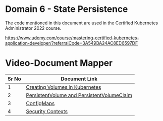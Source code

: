 # Domain 6 - State Persistence

The code mentioned in this document are used in the Certified Kubernetes Administrator 2022 course.

https://www.udemy.com/course/mastering-certified-kubernetes-application-developer/?referralCode=3A549BA24AC8ED6597DF


# Video-Document Mapper

| Sr No | Document Link |
| ------ | ------ |
| 1 | [Creating Volumes in Kubernetes][PlDa] |
| 2 | [PersistentVolume and PersistentVolumeClaim][PlDb] |
| 3 | [ConfigMaps][PlDc]
| 4 | [Security Contexts][PlDd]


   [PlDa]: <https://github.com/zealvora/certified-kubernetes-application-developer/blob/master/Domain%206%20-%20State%20Persistence/pod-volume.yaml>
   [PlDb]: <https://github.com/zealvora/certified-kubernetes-application-developer/blob/master/Domain%206%20-%20State%20Persistence/pvandpvc.md>
   [PlDc]: <https://github.com/zealvora/certified-kubernetes-application-developer/blob/master/Domain%206%20-%20State%20Persistence/pod-configmap.yaml>
   [PlDd]: <https://github.com/zealvora/certified-kubernetes-application-developer/blob/master/Domain%206%20-%20State%20Persistence/pod-securitycontext.yaml>
